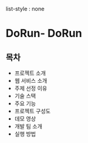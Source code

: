 list-style : none
<h1 class = 'margin-bottom : 30px'>DoRun- DoRun</h1>


<h2>목차</h2>
<ul>
  <li>프로젝트 소개</li>
  <li>웹 서비스 소개</li>
  <li>주제 선정 이유</li>
  <li>기술 스택</li>
  <li>주요 기능</li>
  <li>프로젝트 구성도</li>
  <li>데모 영상</li>
  <li>개발 팀 소개</li>
  <li>실행 방법</li>
</ul>


















